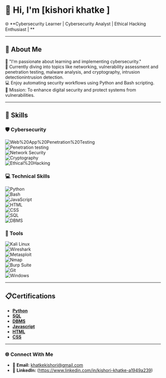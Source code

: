  # 👋 Hi, I'm [kishori khatke ]  
🌐 **Cybersecurity Learner | Cybersecurity Analyst | Ethical Hacking Enthusiast |  **  

---

## 🚀 **About Me**  
🔐 "I'm passionate about learning and implementing cybersecurity."   
🌱 Currently diving into topics like networking, vulnerability assessment and penetration testing, malware analysis, and cryptography, intrusion detectionintrusion detection.  
💻 Enjoy automating security workflows using Python and Bash scripting.  
🎯 Mission: To enhance digital security and protect systems from vulnerabilities.  

---

## 🌟 **Skills**  

### 🛡️ Cybersecurity  
![Web%20App%20Penetration%20Testing](https://img.shields.io/badge/Web%20App%20Penetration%20Testing-Beginner-green)  
![Penetration testing](https://img.shields.io/badge/Penetration%20Testing-Beginner-darkgreen)    
![Network Security](https://img.shields.io/badge/Network%20Security-Beginner-blue)  
![Cryptography](https://img.shields.io/badge/Cryptography-Beginner-yellow)  
![Ethical%20Hacking](https://img.shields.io/badge/Ethical%20Hacking-Beginner-darkblue)  
### 💻 Technical Skills  
![Python](https://img.shields.io/badge/Python-Beginner-blue)  
![Bash](https://img.shields.io/badge/Bash-Scripting-orange)  
![JavaScript](https://img.shields.io/badge/JavaScript-Beginner-yellow)  
![HTML](https://img.shields.io/badge/HTML-Beginner-orange)  
![CSS](https://img.shields.io/badge/CSS-Beginner-purple)  
![SQL](https://img.shields.io/badge/SQL-Beginner-blue)  
![DBMS](https://img.shields.io/badge/DBMS-Beginner-green)  

### 🔧 Tools  
![Kali Linux](https://img.shields.io/badge/Kali%20Linux-Beginner-brightgreen)  
![Wireshark](https://img.shields.io/badge/Wireshark-Beginner-blue)  
![Metasploit](https://img.shields.io/badge/Metasploit-Beginner-red)  
![Nmap](https://img.shields.io/badge/Nmap-Beginner-darkyello)  
![Burp Suite](https://img.shields.io/badge/Burp%20Suite-Beginner-orange)  
![Git](https://img.shields.io/badge/Git-Beginner-purple)  
![Windows](https://img.shields.io/badge/Windows-Beginner-blue)   

---

## 📋Certifications

- **[Python ](https://www.credly.com/badges/xyz)** 
- **[SQL](https://www.credly.com/badges/abc)** 
- **[DBMS](https://www.credly.com/badges/123)** 
- **[Javascript ](https://www.credly.com/badges/xyz)** 
- **[HTML](https://www.credly.com/badges/abc)** 
- **[CSS](https://www.credly.com/badges/123)** 

---
### 🌐 Connect With Me
- 📧 **Email:** [khatkekishori@gmail.com](mailto:khatkekishori@gmail.com)
- 💼 **LinkedIn:** (https://www.linkedin.com/in/kishori-khatke-a1949a239)



